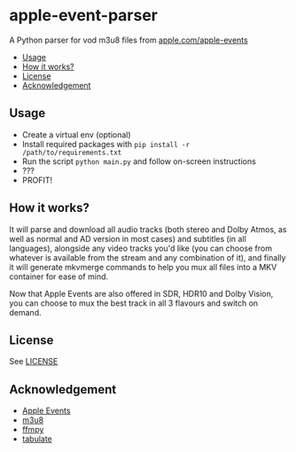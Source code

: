 # apple-event-parser
A Python parser for vod m3u8 files from [apple.com/apple-events](https://apple.com/apple-events)

<!-- TOC -->
* [Usage](#usage)
* [How it works?](#how-it-works)
* [License](#license)
* [Acknowledgement](#acknowledgement)
<!-- TOC -->

## Usage
- Create a virtual env (optional)
- Install required packages with `pip install -r /path/to/requirements.txt`
- Run the script `python main.py` and follow on-screen instructions
- ???
- PROFIT!

## How it works?
It will parse and download all audio tracks (both stereo and Dolby Atmos, as well as normal and AD version in most cases) and subtitles (in all languages), alongside any video tracks you'd like (you can choose from whatever is available from the stream and any combination of it), and finally it will generate mkvmerge commands to help you mux all files into a MKV container for ease of mind. 

Now that Apple Events are also offered in SDR, HDR10 and Dolby Vision, you can choose to mux the best track in all 3 flavours and switch on demand. 

## License
See [LICENSE](LICENSE)

## Acknowledgement
- [Apple Events](https://apple.com/apple-events)
- [m3u8](https://pypi.org/project/m3u8/)
- [ffmpy](https://pypi.org/project/ffmpy/)
- [tabulate](https://pypi.org/project/tabulate/)